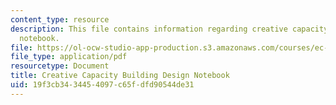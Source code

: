 ```yaml
---
content_type: resource
description: This file contains information regarding creative capacity building design
  notebook.
file: https://ol-ocw-studio-app-production.s3.amazonaws.com/courses/ec-720j-d-lab-ii-design-spring-2010/19f3cb3434454097c65fdfd90544de31_MITEC_720JS10_CcbDesign.pdf
file_type: application/pdf
resourcetype: Document
title: Creative Capacity Building Design Notebook
uid: 19f3cb34-3445-4097-c65f-dfd90544de31
---
```

